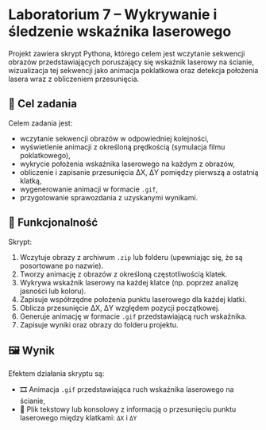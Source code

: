 # Laboratorium 7 – Wykrywanie i śledzenie wskaźnika laserowego

Projekt zawiera skrypt Pythona, którego celem jest wczytanie sekwencji obrazów przedstawiających poruszający się wskaźnik laserowy na ścianie, wizualizacja tej sekwencji jako animacja poklatkowa oraz detekcja położenia lasera wraz z obliczeniem przesunięcia.

## 📌 Cel zadania

Celem zadania jest:

- wczytanie sekwencji obrazów w odpowiedniej kolejności,
- wyświetlenie animacji z określoną prędkością (symulacja filmu poklatkowego),
- wykrycie położenia wskaźnika laserowego na każdym z obrazów,
- obliczenie i zapisanie przesunięcia ΔX, ΔY pomiędzy pierwszą a ostatnią klatką,
- wygenerowanie animacji w formacie `.gif`,
- przygotowanie sprawozdania z uzyskanymi wynikami.

## 🧠 Funkcjonalność

Skrypt:

1. Wczytuje obrazy z archiwum `.zip` lub folderu (upewniając się, że są posortowane po nazwie).
2. Tworzy animację z obrazów z określoną częstotliwością klatek.
3. Wykrywa wskaźnik laserowy na każdej klatce (np. poprzez analizę jasności lub koloru).
4. Zapisuje współrzędne położenia punktu laserowego dla każdej klatki.
5. Oblicza przesunięcie ΔX, ΔY względem pozycji początkowej.
6. Generuje animację w formacie `.gif` przedstawiającą ruch wskaźnika.
7. Zapisuje wyniki oraz obrazy do folderu projektu.

## 🖼️ Wynik

Efektem działania skryptu są:

- 🎞️ Animacja `.gif` przedstawiająca ruch wskaźnika laserowego na ścianie,
- 📍 Plik tekstowy lub konsolowy z informacją o przesunięciu punktu laserowego między klatkami: `ΔX` i `ΔY`